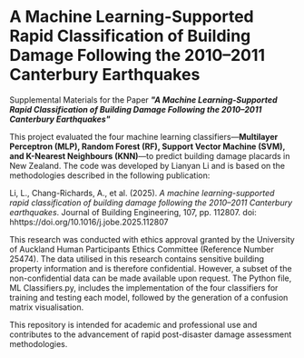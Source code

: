 # A Machine Learning-Supported Rapid Classification of Building Damage Following the 2010–2011 Canterbury Earthquakes
Supplemental Materials for the Paper ***"A Machine Learning-Supported Rapid Classification of Building Damage Following the 2010–2011 Canterbury Earthquakes"***

This project evaluated the four machine learning classifiers—**Multilayer Perceptron (MLP), Random Forest (RF), Support Vector Machine (SVM), and K-Nearest Neighbours (KNN)**—to predict building damage placards in New Zealand. The code was developed by Lianyan Li and is based on the methodologies described in the following publication:

Li, L., Chang-Richards, A., et al. (2025). *A machine learning-supported rapid classification of building damage following the 2010–2011 Canterbury earthquakes*. Journal of Building Engineering, 107, pp. 112807. doi: hhttps://doi.org/10.1016/j.jobe.2025.112807

This research was conducted with ethics approval granted by the University of Auckland Human Participants Ethics Committee (Reference Number 25474). The data utilised in this research contains sensitive building property information and is therefore confidential. However, a subset of the non-confidential data can be made available upon request. The Python file, ML Classifiers.py, includes the implementation of the four classifiers for training and testing each model, followed by the generation of a confusion matrix visualisation.

This repository is intended for academic and professional use and contributes to the advancement of rapid post-disaster damage assessment methodologies.

